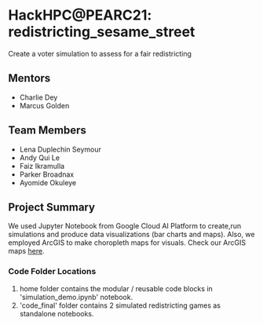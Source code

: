 # HackHPC@PEARC21: redistricting_sesame_street
Create a voter simulation to assess for a fair redistricting
## Mentors
 * Charlie Dey
 * Marcus Golden

## Team Members
 * Lena Duplechin Seymour
 * Andy Qui Le
 * Faiz Ikramulla
 * Parker Broadnax
 * Ayomide Okuleye

## Project Summary
We used Jupyter Notebook from Google Cloud AI Platform to create,run simulations and produce data visualizations (bar charts and maps). Also, we employed ArcGIS to make choropleth maps for visuals. Check our ArcGIS maps [here](https://drive.google.com/drive/folders/1Z36J_56eray7mXSlretrV2ADojGjra8m?usp=sharing).  

### Code Folder Locations  
1) home folder contains the modular / reusable code blocks in 'simulation_demo.ipynb' notebook.  
2) 'code_final' folder contains 2 simulated redistricting games as standalone notebooks.  
